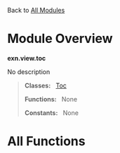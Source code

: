 Back to [All Modules](https://pyrustic.github.com/blob/master/docs/modules/README.md#readme)

# Module Overview

**exn.view.toc**
 
No description

> **Classes:** &nbsp; [Toc](https://pyrustic.github.com/blob/master/docs/modules/content/exn.view.toc/content/classes/Toc.md#class-toc)
>
> **Functions:** &nbsp; None
>
> **Constants:** &nbsp; None

# All Functions



